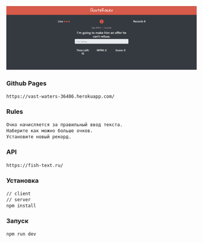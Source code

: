 

![alt text](https://github.com/Talgat18/js-nsk-spring-19/blob/typeracer/typerace/screenshot.PNG)

### Github Pages

```
https://vast-waters-36486.herokuapp.com/
```

### Rules

```
Очко начисляется за правильный ввод текста.
Наберите как можно больше очков.
Установите новый рекорд.
```

### API

```
https://fish-text.ru/
```

### Установка

```
// client
// server
npm install
```

### Запуск 

```
npm run dev
```
